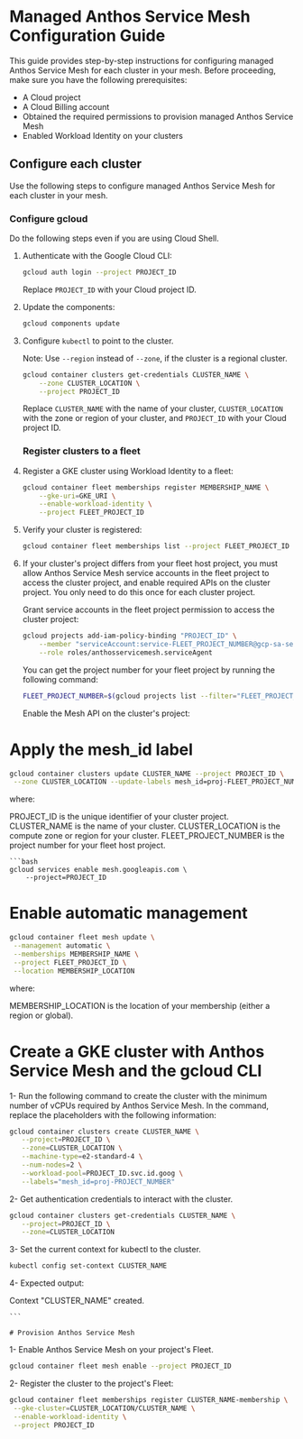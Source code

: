 # Managed Anthos Service Mesh Configuration Guide

This guide provides step-by-step instructions for configuring managed Anthos Service Mesh for each cluster in your mesh. Before proceeding, make sure you have the following prerequisites:

- A Cloud project
- A Cloud Billing account
- Obtained the required permissions to provision managed Anthos Service Mesh
- Enabled Workload Identity on your clusters
## Configure each cluster

Use the following steps to configure managed Anthos Service Mesh for each cluster in your mesh.

### Configure gcloud

Do the following steps even if you are using Cloud Shell.

1. Authenticate with the Google Cloud CLI:

    ```bash
    gcloud auth login --project PROJECT_ID
    ```

    Replace `PROJECT_ID` with your Cloud project ID.

2. Update the components:

    ```bash
    gcloud components update
    ```

3. Configure `kubectl` to point to the cluster.

   Note: Use `--region` instead of `--zone`, if the cluster is a regional cluster.

    ```bash
    gcloud container clusters get-credentials CLUSTER_NAME \
        --zone CLUSTER_LOCATION \
        --project PROJECT_ID
    ```

    Replace `CLUSTER_NAME` with the name of your cluster, `CLUSTER_LOCATION` with the zone or region of your cluster, and `PROJECT_ID` with your Cloud project ID.


   ### Register clusters to a fleet

1. Register a GKE cluster using Workload Identity to a fleet:

    ```bash
    gcloud container fleet memberships register MEMBERSHIP_NAME \
        --gke-uri=GKE_URI \
        --enable-workload-identity \
        --project FLEET_PROJECT_ID
    ```

2. Verify your cluster is registered:

    ```bash
    gcloud container fleet memberships list --project FLEET_PROJECT_ID
    ```

3. If your cluster's project differs from your fleet host project, you must allow Anthos Service Mesh service accounts in the fleet project to access the cluster project, and enable required APIs on the cluster project. You only need to do this once for each cluster project.


   Grant service accounts in the fleet project permission to access the cluster project:

    ```bash
    gcloud projects add-iam-policy-binding "PROJECT_ID" \
        --member "serviceAccount:service-FLEET_PROJECT_NUMBER@gcp-sa-servicemesh.iam.gserviceaccount.com" \
        --role roles/anthosservicemesh.serviceAgent
    ```

   You can get the project number for your fleet project by running the following command:

    ```bash
    FLEET_PROJECT_NUMBER=$(gcloud projects list --filter="FLEET_PROJECT_ID" --format="value(PROJECT_NUMBER)")
    ```

   Enable the Mesh API on the cluster's project:


# Apply the mesh_id label
 ```bash
gcloud container clusters update CLUSTER_NAME --project PROJECT_ID \
  --zone CLUSTER_LOCATION --update-labels mesh_id=proj-FLEET_PROJECT_NUMBER
 ```
where:

PROJECT_ID is the unique identifier of your cluster project.
CLUSTER_NAME is the name of your cluster.
CLUSTER_LOCATION is the compute zone or region for your cluster.
FLEET_PROJECT_NUMBER is the project number for your fleet host project.

    ```bash
    gcloud services enable mesh.googleapis.com \
        --project=PROJECT_ID



# Enable automatic management
 ```bash
 gcloud container fleet mesh update \
  --management automatic \
  --memberships MEMBERSHIP_NAME \
  --project FLEET_PROJECT_ID \
  --location MEMBERSHIP_LOCATION
``` 
where:

MEMBERSHIP_LOCATION is the location of your membership (either a region or global).

# Create a GKE cluster with Anthos Service Mesh and the gcloud CLI

1- Run the following command to create the cluster with the minimum number of vCPUs required by Anthos Service Mesh. In the command, replace the placeholders with the following information:

 ```bash
gcloud container clusters create CLUSTER_NAME \
    --project=PROJECT_ID \
    --zone=CLUSTER_LOCATION \
    --machine-type=e2-standard-4 \
    --num-nodes=2 \
    --workload-pool=PROJECT_ID.svc.id.goog \
    --labels="mesh_id=proj-PROJECT_NUMBER"
 ```
2- Get authentication credentials to interact with the cluster.

 ```bash
gcloud container clusters get-credentials CLUSTER_NAME \
    --project=PROJECT_ID \
    --zone=CLUSTER_LOCATION
```  
3- Set the current context for kubectl to the cluster.

 ```bash
kubectl config set-context CLUSTER_NAME
 ```
4- Expected output:

Context "CLUSTER_NAME" created.

    ```

    # Provision Anthos Service Mesh


1- Enable Anthos Service Mesh on your project's Fleet.

 ```bash
gcloud container fleet mesh enable --project PROJECT_ID
```
2- Register the cluster to the project's Fleet:

 ```bash
gcloud container fleet memberships register CLUSTER_NAME-membership \
  --gke-cluster=CLUSTER_LOCATION/CLUSTER_NAME \
  --enable-workload-identity \
  --project PROJECT_ID
```



